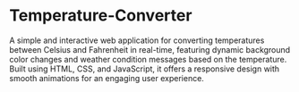 # Temperature-Converter
A simple and interactive web application for converting temperatures between Celsius and Fahrenheit in real-time, featuring dynamic background color changes and weather condition messages based on the temperature. Built using HTML, CSS, and JavaScript, it offers a responsive design with smooth animations for an engaging user experience.
